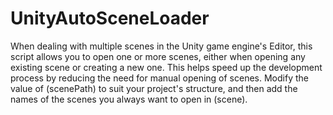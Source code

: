# UnityAutoSceneLoader
When dealing with multiple scenes in the Unity game engine's Editor, this script allows you to open one or more scenes, either when opening any existing scene or creating a new one. This helps speed up the development process by reducing the need for manual opening of scenes.
Modify the value of (scenePath) to suit your project's structure, and then add the names of the scenes you always want to open in (scene).
